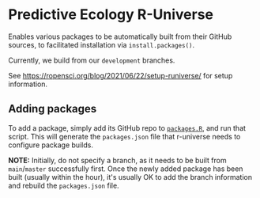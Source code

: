 # Predictive Ecology R-Universe

Enables various packages to be automatically built from their GitHub sources, to facilitated installation via `install.packages()`.

Currently, we build from our `development` branches.

See <https://ropensci.org/blog/2021/06/22/setup-runiverse/> for setup information.

## Adding packages

To add a package, simply add its GitHub repo to [`packages.R`](packages.R), and run that script.
This will generate the `packages.json` file that r-universe needs to configure package builds.

**NOTE:** Initially, do not specify a branch, as it needs to be built from `main`/`master` successfully first.
Once the newly added package has been built (usually within the hour), it's usually OK to add the branch information and rebuild the `packages.json` file.
